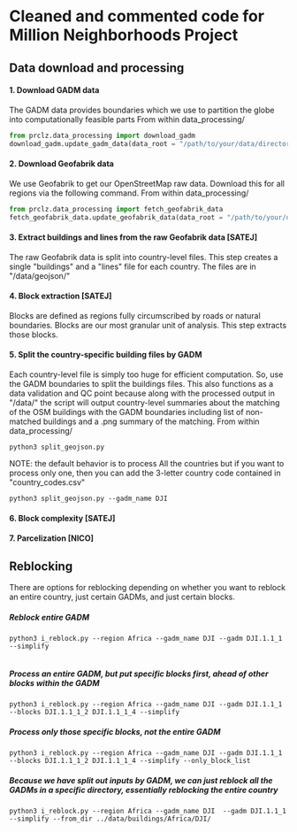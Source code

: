 # Cleaned and commented code for Million Neighborhoods Project
## Data download and processing

#### 1. Download GADM data
The GADM data provides boundaries which we use to partition the globe into computationally feasible parts
From within data_processing/
```python
from prclz.data_processing import download_gadm
download_gadm.update_gadm_data(data_root = "/path/to/your/data/directory/")
```


#### 2. Download Geofabrik data
We use Geofabrik to get our OpenStreetMap raw data. Download this for all regions via the following command.
From within data_processing/
```python
from prclz.data_processing import fetch_geofabrik_data
fetch_geofabrik_data.update_geofabrik_data(data_root = "/path/to/your/data/directory/")
```

#### 3. Extract buildings and lines from the raw Geofabrik data [SATEJ]
The raw Geofabrik data is split into country-level files. This step creates a single "buildings" and a "lines" file for each country. The files are in "/data/geojson/"

#### 4. Block extraction [SATEJ]
Blocks are defined as regions fully circumscribed by roads or natural boundaries. Blocks are our most granular unit of analysis. This step extracts those blocks.

#### 5. Split the country-specific building files by GADM
Each country-level file is simply too huge for efficient computation. So, use the GADM boundaries to split the buildings files. This also functions as a data validation and QC point because along with the processed output in "/data/" the script will output country-level summaries about the matching of the OSM buildings with the GADM boundaries including list of non-matched buildings and a .png summary of the matching. 
From within data_processing/
```
python3 split_geojson.py 
```
NOTE: the default behavior is to process All the countries but if you want to process only one, then you can add the
3-letter country code contained in "country_codes.csv"
```
python3 split_geojson.py --gadm_name DJI
```

#### 6. Block complexity [SATEJ]

#### 7. Parcelization [NICO]


## Reblocking
There are options for reblocking depending on whether you want to reblock an entire country, just certain GADMs, and just certain blocks. 

##### Reblock entire GADM
```
python3 i_reblock.py --region Africa --gadm_name DJI --gadm DJI.1.1_1 --simplify
         
```
##### Process an entire GADM, but put specific blocks first, ahead of other blocks within the GADM
```
python3 i_reblock.py --region Africa --gadm_name DJI --gadm DJI.1.1_1 --blocks DJI.1.1_1_2 DJI.1.1_1_4 --simplify
```
##### Process only those specific blocks, not the entire GADM
```
python3 i_reblock.py --region Africa --gadm_name DJI --gadm DJI.1.1_1 --blocks DJI.1.1_1_2 DJI.1.1_1_4 --simplify --only_block_list
```

##### Because we have split out inputs by GADM, we can just reblock all the GADMs in a specific directory, essentially reblocking the entire country
```
python3 i_reblock.py --region Africa --gadm_name DJI  --gadm DJI.1.1_1 --simplify --from_dir ../data/buildings/Africa/DJI/
         
```

